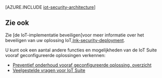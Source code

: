 <properties
 pageTitle="IoT beveiligingsarchitectuur | Microsoft Azure"
 description="Architectuur van IoT beveiligingsrichtlijnen en overwegingen"
 services=""
 suite="iot-suite"
 documentationCenter=""
 authors="YuriDio"
 manager="timlt"
 editor=""/>

<tags
 ms.service="iot-suite"
 ms.devlang="na"
 ms.topic="article"
 ms.tgt_pltfrm="na"
 ms.workload="na"
 ms.date="10/17/2016"
 ms.author="yurid"/>

[AZURE.INCLUDE [iot-security-architecture](../../includes/iot-security-architecture.md)]

## <a name="see-also"></a>Zie ook

Zie [de IoT-implementatie beveiligen]voor meer informatie over het beveiligen van uw oplossing IoT,[lnk-security-deployment].

U kunt ook een aantal andere functies en mogelijkheden van de IoT Suite vooraf geconfigureerde oplossingen verkennen:

- [Preventief onderhoud vooraf geconfigureerde oplossing, overzicht][lnk-predictive-overview]
- [Veelgestelde vragen voor IoT Suite][lnk-faq]

[lnk-predictive-overview]: iot-suite-predictive-overview.md
[lnk-faq]: iot-suite-faq.md

[lnk-security-deployment]: iot-suite-security-deployment.md
